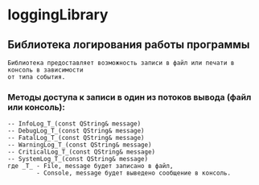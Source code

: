 # loggingLibrary

## Библиотека логирования работы программы
    Библиотека предоставляет возможность записи в файл или печати в консоль в зависимости
    от типа события.


### Методы доступа к записи в один из потоков вывода (файл или консоль):
    -- InfoLog_T_(const QString& message)
    -- DebugLog_T_(const QString& message)
    -- FatalLog_T_(const QString& message)
    -- WarningLog_T_(const QString& message)
    -- CriticalLog_T_(const QString& message)
    -- SystemLog_T_(const QString& message)
    где _T_ - File, message будет записано в файл,
            - Console, message будет выведено сообщение в консоль.
